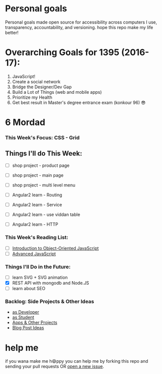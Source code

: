 # Personal goals
Personal goals made open source for accessibility across computers I use, transparency, accountability, and versioning. hope this repo make my life better!

# Overarching Goals for 1395 (2016-17):
1. JavaScript!
2. Create a social network
3. Bridge the Designer/Dev Gap
4. Build a Lot of Things (web and mobile apps)
5. Prioritize my Health
6. Get best result in Master's degree entrance exam  (konkour 96) 😎

# 6 Mordad

### This Week's Focus:  CSS - Grid

## Things I'll do This Week:

- [ ] shop project - product page
- [ ] shop project - main page
- [ ] shop project - multi level menu
- [ ] Angular2 learn - Routing
- [ ] Angular2 learn - Service
- [ ] Angular2 learn - use viddan table
- [ ] Angular2 learn - HTTP 


### This Week's Reading List:

- [ ] [Introduction to Object-Oriented JavaScript](https://developer.mozilla.org/en-US/docs/Web/JavaScript/Introduction_to_Object-Oriented_JavaScript)
- [ ] [Advanced JavaScript](https://msdn.microsoft.com/en-us/library/b9w25k6f(v=vs.94).aspx)

### Things I'll Do in the Future:
- [ ] learn SVG + SVG animation
- [x] REST API with mongodb and Node.JS
- [ ] learn about SEO

### Backlog: Side Projects & Other Ideas
- [as Developer](https://github.com/mmdsharifi/personal-goals/blob/master/asDveloper.md)
- [as Student](https://github.com/mmdsharifi/personal-goals/blob/master/asStudent.md)
- [Apps & Other Projects](https://github.com/mmdsharifi/personal-goals/blob/master/ideas-and-misc/app-ideas.md)
- [Blog Post Ideas](https://github.com/mmdsharifi/personal-goals/blob/master/ideas-and-misc/blog-ideas.md)


# help me
if you wana make me h:smile:ppy you can help me by forking this repo and sending your pull requests OR [open a new issue](https://github.com/mmdsharifi/personal-goals/issues/new).
